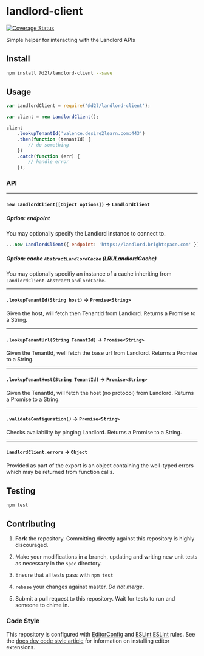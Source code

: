 # landlord-client
[![Coverage
Status](https://coveralls.io/repos/github/Brightspace/node-landlord-client/badge.svg?branch=master)](https://coveralls.io/github/Brightspace/node-landlord-client?branch=master)

Simple helper for interacting with the Landlord APIs

## Install

```bash
npm install @d2l/landlord-client --save
```


## Usage

```js
var LandlordClient = require('@d2l/landlord-client');

var client = new LandlordClient();

client
	.lookupTenantId('valence.desire2learn.com:443')
	.then(function (tenantId) {
		// do something
	})
	.catch(function (err) {
		// handle error
	});
```

### API

---

#### `new LandlordClient([Object options])` -> `LandlordClient`


##### Option: endpoint

You may optionally specify the Landlord instance to connect to.

```js
...new LandlordClient({ endpoint: 'https://landlord.brightspace.com' });
```

##### Option: cache `AbstractLandlordCache` _(LRULandlordCache)_

You may optionally specifiy an instance of a cache inheriting from
`LandlordClient.AbstractLandlordCache`.

---

#### `.lookupTenantId(String host)` -> `Promise<String>`

Given the host, will fetch then TenantId from Landlord. Returns a Promise to a
String.

---

#### `.lookupTenantUrl(String TenantId)` -> `Promise<String>`

Given the TenantId, well fetch the base url from Landlord. Returns a Promise to
a String.

---

#### `.lookupTenantHost(String TenantId)` -> `Promise<String>`

Given the TenantId, will fetch the host (no protocol) from Landlord. Returns a
Promise to a String.

---

#### `.validateConfiguration()` -> `Promise<String>`

Checks availability by pinging Landlord. Returns a Promise to a String.

---

#### `LandlordClient.errors` -> `Object`

Provided as part of the export is an object containing the well-typed errors
which may be returned from function calls.


## Testing

```bash
npm test
```

## Contributing

1. **Fork** the repository. Committing directly against this repository is
   highly discouraged.

2. Make your modifications in a branch, updating and writing new unit tests
   as necessary in the `spec` directory.

3. Ensure that all tests pass with `npm test`

4. `rebase` your changes against master. *Do not merge*.

5. Submit a pull request to this repository. Wait for tests to run and someone
   to chime in.

### Code Style

This repository is configured with [EditorConfig][EditorConfig] and [ESLint]
[ESLint] rules. See the [docs.dev code style article][code style] for
information on installing editor extensions.

[EditorConfig]: http://editorconfig.org/
[ESLint]: http://eslint.org/
[code style]: http://docs.dev.d2l/index.php/JavaScript_Code_Style_(Personal_Learning)
